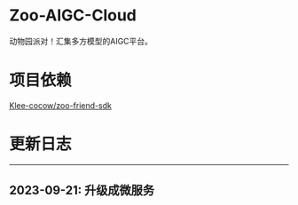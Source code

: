 # Zoo-AIGC-Cloud
动物园派对！汇集多方模型的AIGC平台。
# 项目依赖
[Klee-cocow/zoo-friend-sdk](https://github.com/Klee-cocow/zoo-friend-sdk)

# 更新日志
------
2023-09-21: 升级成微服务
------
